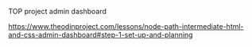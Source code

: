 TOP project admin dashboard

<https://www.theodinproject.com/lessons/node-path-intermediate-html-and-css-admin-dashboard#step-1-set-up-and-planning>
